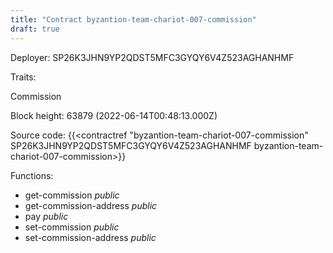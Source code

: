 ```yaml
---
title: "Contract byzantion-team-chariot-007-commission"
draft: true
---
```

Deployer: SP26K3JHN9YP2QDST5MFC3GYQY6V4Z523AGHANHMF

Traits:
 
Commission


Block height: 63879 (2022-06-14T00:48:13.000Z)

Source code: {{<contractref "byzantion-team-chariot-007-commission" SP26K3JHN9YP2QDST5MFC3GYQY6V4Z523AGHANHMF byzantion-team-chariot-007-commission>}}

Functions:

* get-commission _public_
* get-commission-address _public_
* pay _public_
* set-commission _public_
* set-commission-address _public_
